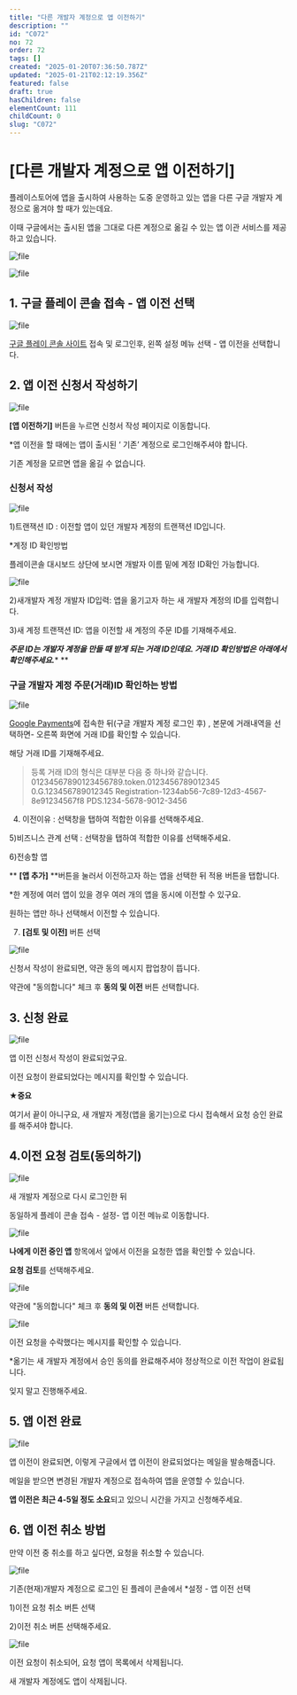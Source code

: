 ```yaml
---
title: "다른 개발자 계정으로 앱 이전하기"
description: ""
id: "C072"
no: 72
order: 72
tags: []
created: "2025-01-20T07:36:50.787Z"
updated: "2025-01-21T02:12:19.356Z"
featured: false
draft: true
hasChildren: false
elementCount: 111
childCount: 0
slug: "C072"
---
```


# [다른 개발자 계정으로 앱 이전하기]



플레이스토어에 앱을 출시하여 사용하는 도중 운영하고 있는 앱을 다른 구글 개발자 계정으로 옮겨야 할 때가 있는데요.

이때 구글에서는 출시된 앱을 그대로 다른 계정으로 옮길 수 있는 앱 이관 서비스를 제공하고 있습니다.

![file](/images/2026005bbdb68193a011bc4bfd696473.jpg)



![file](/images/c20a1e13de75abbd4389d4adb0ebdc4e.jpg)



## 1. 구글 플레이 콘솔 접속 - 앱 이전 선택



![file](/images/0453877db5c327870693ad254cee95f6.jpg)

[구글 플레이 콘솔 사이트](https://play.google.com/console/u/0/developers) 접속 및 로그인후, 왼쪽 설정 메뉴 선택 - 앱 이전을 선택합니다. 



## 2. 앱 이전 신청서 작성하기



![file](/images/55c8920153ea235ba3c296032057c24d.jpg)

**[앱 이전하기]** 버튼을 누르면 신청서 작성 페이지로 이동합니다.

*앱 이전을 할 때에는 앱이 출시된 ‘ 기존’ 계정으로 로그인해주셔야 합니다. 

기존 계정을 모르면 앱을 옮길 수 없습니다.



### 신청서 작성



![file](/images/6ffbcac5b26ed6ba89740fec0fd16484.jpg)

1)트랜잭션 ID : 이전할 앱이 있던  개발자 계정의 트랜잭션 ID입니다.

*계정 ID 확인방법

플레이콘솔 대시보드 상단에 보시면 개발자 이름 밑에 계정 ID확인 가능합니다.

![file](/images/50902022fcdf47ae7e28cd4447ced3ad.jpg)

2)새개발자 계정 개발자 ID입력: 앱을 옮기고자 하는 새 개발자 계정의 ID를 입력합니다. 

3)새 계정 트랜잭션 ID: 앱을 이전할 새 계정의 주문 ID를 기재해주세요.

***주문 ID는 개발자 계정을 만들 때 받게 되는 거래 ID인데요. 거래 ID 확인방법은 아래에서 확인해주세요.**** **



### 구글 개발자 계정 주문(거래)ID 확인하는 방법

![file](/images/59a5486e8c4c0afba8b12bc0db85c1f4.jpg)

[Google Payments](https://payments.google.com/payments/home)에 접속한 뒤(구글 개발자 계정 로그인 후) , 본문에 거래내역을 선택하면- 오른쪽 화면에 거래 ID를 확인할 수 있습니다. 

해당 거래 ID를 기재해주세요. 



> 등록 거래 ID의 형식은 대부분 다음 중 하나와 같습니다.
> 01234567890123456789.token.0123456789012345
> 0.G.123456789012345
> Registration-1234ab56-7c89-12d3-4567-8e91234567f8
> PDS.1234-5678-9012-3456


4) 이전이유 :  선택창을 탭하여 적합한 이유를 선택해주세요. 

5)비즈니스 관계 선택 : 선택창을 탭하여 적합한 이유를 선택해주세요. 

6)전송할 앱 

** ****[앱 추가]**** **버튼을 눌러서 이전하고자 하는 앱을 선택한 뒤 적용 버튼을 탭합니다. 

*한 계정에 여러 앱이 있을 경우 여러 개의 앱을 동시에 이전할 수 있구요. 

원하는 앱만 하나 선택해서 이전할 수 있습니다.

7) **[검토 및 이전]** 버튼 선택



![file](/images/071130ffa59ad2279684187cace23f47.jpg)

신청서 작성이 완료되면, 약관 동의 메시지 팝업창이 뜹니다.

약관에 "동의합니다" 체크 후 **동의 및 이전** 버튼 선택합니다.



## 3. 신청 완료

![file](/images/23feb998515a50d7631554a2443201ab.jpg)

앱 이전 신청서 작성이 완료되었구요. 

이전 요청이 완료되었다는 메시지를 확인할 수 있습니다. 



**★중요**

여기서 끝이 아니구요, 새 개발자 계정(앱을 옮기는)으로 다시 접속해서 요청 승인 완료를 해주셔야 합니다.



## 4.이전 요청 검토(동의하기)



![file](/images/37fcf1b1c83f6d3aafdc2dfd099d0fb2.jpg)

새 개발자 계정으로 다시 로그인한 뒤

동일하게 플레이 콘솔 접속 - 설정- 앱 이전 메뉴로 이동합니다.



![file](/images/6a5fec49b178fa0a85bca3620f17bee3.jpg)

**나에게 이전 중인 앱** 항목에서 앞에서 이전을 요청한 앱을 확인할 수 있습니다.

**요청 검토**를 선택해주세요.



![file](/images/ffc9f43580cd56dcca3866e8e848b201.jpg)

약관에 "동의합니다" 체크 후 **동의 및 이전** 버튼 선택합니다.



![file](/images/0919161bea7cec9b57ca10db8ecfb04d.jpg)

이전 요청을 수락했다는 메시지를 확인할 수 있습니다.

*옮기는 새 개발자 계정에서 승인 동의를 완료해주셔야 정상적으로 이전 작업이 완료됩니다.

잊지 말고 진행해주세요.



## 5. 앱 이전 완료



![file](/images/efda2411c32a17b439ed4b8b2326f3a8.jpg)

앱 이전이 완료되면, 이렇게 구글에서 앱 이전이 완료되었다는 메일을 발송해줍니다.

메일을 받으면 변경된 개발자 계정으로 접속하여 앱을 운영할 수 있습니다.

**앱 이전은  최근 4-5일 정도 소요**되고 있으니 시간을 가지고 신청해주세요.



## 6. 앱 이전 취소 방법



만약 이전 중 취소를 하고 싶다면, 요청을 취소할 수 있습니다.



![file](/images/0738b0c450c1d2726314f6d22d87a09e.jpg)

기존(현재)개발자 계정으로 로그인 된 플레이 콘솔에서 *설정 - 앱 이전 선택

1)이전 요청 취소 버튼 선택

2)이전 취소 버튼 선택해주세요.



![file](/images/e0456e1271fd05bbace6279a70b95ec8.jpg)

이전 요청이 취소되어, 요청 앱이 목록에서 삭제됩니다.

새 개발자 계정에도 앱이 삭제됩니다.
